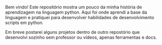 Bem vindo!
Este repositório mostra um pouco da minha história de aprendizagem na linguagem python.
Aqui foi onde aprendi a base da linguagem e pratiquei para desenvolver habilidades de desenvolvimento scripts em python.

Em breve postarei alguns projetos dentro de outro repostório que desenvolvi sozinho sem professor ou vídeos, apenas ferramentas e docs.
